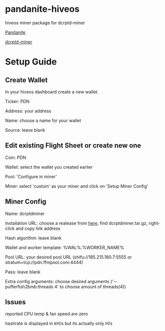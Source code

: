 # pandanite-hiveos

hiveos miner package for dcrptd-miner

[Pandanite](https://pandanite-crypto.github.io/)

[dcrptd-miner](https://github.com/De-Crypted/dcrptd-miner)

# Setup Guide

## Create Wallet

In your hiveos dashboard create a new wallet.

Ticker: PDN

Address: your address

Name: choose a name for your wallet

Source: leave blank

## Edit existing Flight Sheet or create new one

Coin: PDN

Wallet: select the wallet you created earlier

Pool: 'Configure in miner'

Miner: select 'custom' as your miner and click on 'Setup Miner Config'

## Miner Config

Name: dcrptdminer

Installation URL: choose a realease from [here](https://github.com/f10crypto/bamboo-hiveos/releases/latest), find dcrptdminer.tar.gz, right-click and copy link address

Hash algorithm: leave blank

Wallet and worker template: %WAL%.%WORKER_NAME%

Pool URL: your desired pool URL (shifu://185.215.180.7:5555 or stratum+tcp://pdn.ffmpool.com:4444)

Pass: leave blank

Extra config arguments: choose desired arguments ('--pufferfish2bmb:threads 4' to choose amount of threads(4))

## Issues
reported CPU temp & fan speed are zero

hashrate is displayed in kH/s but its actually only H/s
